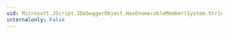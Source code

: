 ```yaml
---
uid: Microsoft.JScript.IDebuggerObject.HasEnumerableMember(System.String)
internalonly: False
---
```

